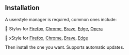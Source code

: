 ## Installation

A userstyle manager is required, common ones include:

🎨 Stylus for [Firefox](https://addons.mozilla.org/en-US/firefox/addon/styl-us/), [Chrome](https://chrome.google.com/webstore/detail/stylus/clngdbkpkpeebahjckkjfobafhncgmne), [Brave](https://chrome.google.com/webstore/detail/stylus/clngdbkpkpeebahjckkjfobafhncgmne), [Edge](https://chrome.google.com/webstore/detail/stylus/clngdbkpkpeebahjckkjfobafhncgmne), [Opera](https://addons.opera.com/en-gb/extensions/details/stylus/)

🎨 xStyle for [Firefox](https://addons.mozilla.org/firefox/addon/xstyle/), [Chrome](https://chrome.google.com/webstore/detail/xstyle/hncgkmhphmncjohllpoleelnibpmccpj), [Brave](https://chrome.google.com/webstore/detail/xstyle/hncgkmhphmncjohllpoleelnibpmccpj), [Edge](https://chrome.google.com/webstore/detail/xstyle/hncgkmhphmncjohllpoleelnibpmccpj)
<br>

Then install the one you want. Supports automatic updates.
